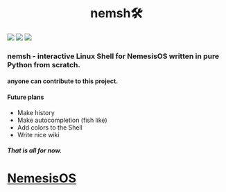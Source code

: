<h1 align="center">nemsh🛠️</h1>

![](https://img.shields.io/github/languages/top/l0ldev/nemsh)
![](https://img.shields.io/github/license/l0ldev/nemsh)
![](https://shields.io/github/stars/l0ldev/nemsh)

<h3>nemsh - interactive Linux Shell for NemesisOS written in pure Python from scratch.</h3>
<h4>anyone can contribute to this project.</h4>

#### Future plans

- Make history
- Make autocompletion (fish like)
- Add colors to the Shell
- Write nice wiki

##### That is all for now.

# [NemesisOS](https://github.com/Nemesis-OS)
